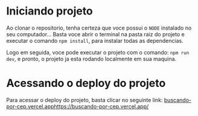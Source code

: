 # Iniciando projeto

Ao clonar o repositorio, tenha certeza que voce possui o `NODE` instalado no seu computador...
Basta voce abrir o terminal na pasta raiz do projeto e executar o comando `npm install`, para instalar todas as dependencias.

Logo em seguida, voce pode executar o projeto com o comando: `npm run dev`, e pronto, o projeto ja esta rodando localmente em sua maquina.

# Acessando o deploy do projeto

Para acessar o deploy do projeto, basta clicar no seguinte link: [buscando-por-cep.vercel.app](https://buscando-por-cep.vercel.app/)https://buscando-por-cep.vercel.app/
